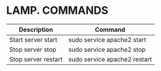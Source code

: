 # LAMP. COMMANDS
|Description        |Command                      |
|-------------------|-----------------------------|
|Start server start |sudo service apache2 start   |
|Stop server stop   |sudo service apache2 stop    |
|Stop server restart|sudo service apache2 restart |

